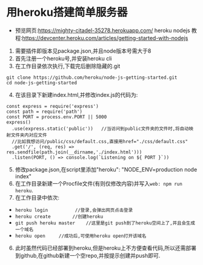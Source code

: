 # 用heroku搭建简单服务器    
- 预览网页:https://mighty-citadel-35278.herokuapp.com/
heroku nodejs 教程:https://devcenter.heroku.com/articles/getting-started-with-nodejs

1. 需要插件即版本见package.json,并且node版本号需大于8
2. 首先注册一个heroku号,并安装heroku cli 
3. 在工作目录依次执行,下载完后删除隐藏的.git
```
git clone https://github.com/heroku/node-js-getting-started.git
cd node-js-getting-started
```
4. 在该目录下新建index.html,并修改index.js的代码为:
```
const express = require('express')  
const path = require('path')  
const PORT = process.env.PORT || 5000
express()
  .use(express.static('public'))   //当访问到public文件夹的文件时,将自动映射文件夹内对应文件
  //比如我想访问/public/css/default.css,直接用href="./css/default.css"
  .get('/', (req, res) => res.sendfile(path.join(__dirname,'./index.html')))
  .listen(PORT, () => console.log(`Listening on ${ PORT }`))
```
5. 修改package.json,在script里添加"heroku": "NODE_ENV=production node index"
6. 在工作目录新建一个Procfile文件(有则仅修改内容)并写入`web: npm run heroku`.
5. 在工作目录中依次:
- `heroku login          //登录,会弹出网页点击登录`
- `heroku create        //创建heroku `
- `git push heroku master    //这里是git push到了heroku空间上了,并且会生成一个域名`
- `heroku open     //成功后,可使用heroku open打开该域名`

6. 此时虽然代码已经部署到heroku,但是heroku上不方便查看代码,所以还需部署到github,在github新建一个空repo,并按提示创建并push即可.
